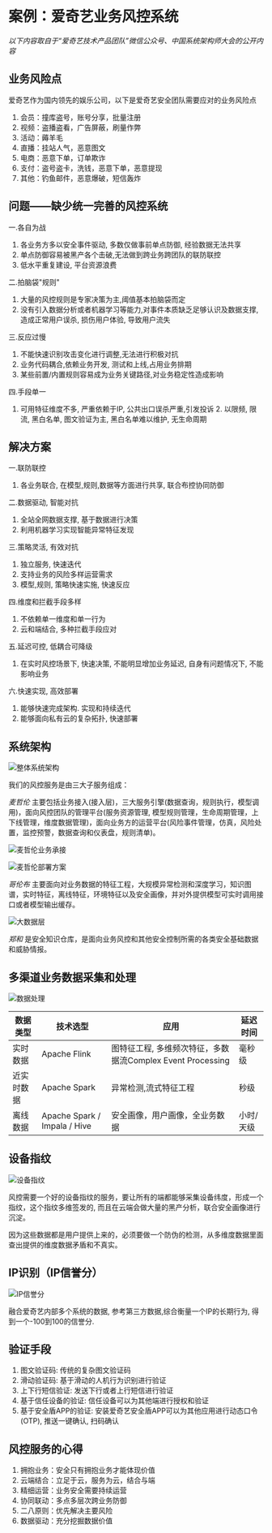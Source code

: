 # 案例：爱奇艺业务风控系统

_以下内容取自于“爱奇艺技术产品团队”微信公众号、中国系统架构师大会的公开内容_

## 业务风险点

爱奇艺作为国内领先的娱乐公司，以下是爱奇艺安全团队需要应对的业务风险点

1. 会员：撞库盗号，账号分享，批量注册
2. 视频：盗播盗看，广告屏蔽，刷量作弊
3. 活动：薅羊毛
4. 直播：挂站人气，恶意图文
5. 电商：恶意下单，订单欺诈
6. 支付：盗号盗卡，洗钱，恶意下单，恶意提现
7. 其他：钓鱼邮件，恶意爆破，短信轰炸

## 问题——缺少统一完善的风控系统

一.各自为战
1. 各业务方多以安全事件驱动, 多数仅做事前单点防御, 经验数据无法共享
2. 单点防御容易被黑产各个击破,无法做到跨业务跨团队的联防联控
3. 低水平重复建设, 平台资源浪费

二.拍脑袋"规则"
1. 大量的风控规则是专家决策为主,阈值基本拍脑袋而定
2. 没有引入数据分析或者机器学习等能力,对事件本质缺乏足够认识及数据支撑, 造成正常用户误杀, 损伤用户体验, 导致用户流失

三.反应过慢
1. 不能快速识别攻击变化进行调整,无法进行积极对抗
2. 业务代码耦合,依赖业务开发, 测试和上线,占用业务排期
3. 某些前置/内置规则容易成为业务关键路径,对业务稳定性造成影响

四.手段单一
1. 可用特征维度不多, 严重依赖于IP, 公共出口误杀严重,引发投诉 2. 以限频, 限流, 黑白名单, 图文验证为主, 黑白名单难以维护, 无生命周期

## 解决方案

一.联防联控
1. 各业务联合, 在模型,规则,数据等方面进行共享, 联合布控协同防御

二.数据驱动, 智能对抗
1. 全站全网数据支撑, 基于数据进行决策
2. 利用机器学习实现智能异常特征发现

三.策略灵活, 有效对抗
1. 独立服务, 快速迭代
2. 支持业务的风险多样运营需求
3. 模型,规则, 策略快速实施, 快速反应

四.维度和拦截手段多样
1. 不依赖单一维度和单一行为
2. 云和端结合, 多种拦截手段应对

五.延迟可控, 低耦合可降级
1. 在实时风控场景下, 快速决策, 不能明显增加业务延迟, 自身有问题情况下, 不能影响业务

六.快速实现, 高效部署
1. 能够快速完成架构. 实现和持续迭代
2. 能够面向私有云的复杂拓扑, 快速部署

## 系统架构

![整体系统架构](images/iqiyi-biz-risk-mgmt-arch.jpg)

我们的风控服务是由三大子服务组成：

*麦哲伦* 主要包括业务接入(接入层)，三大服务引擎(数据查询，规则执行，模型调用)，面向风控团队的管理平台(服务资源管理, 模型规则管理，生命周期管理，上下线管理，维度数据管理)，面向业务方的运营平台(风险事件管理，仿真，风险处置，监控预警，数据查询和仪表盘，规则清单)。

![麦哲伦业务承接](images/iqiyi-magellan.jpg)

![麦哲伦部署方案](images/iqiyi-magellan.jpg)

*哥伦布* 主要面向对业务数据的特征工程，大规模异常检测和深度学习，知识图谱，实时特征，离线特征，环境特征以及安全画像，并对外提供模型可实时调用接口或者模型输出缓存。

![大数据层](images/iqiyi-columbus.jpg)

*郑和* 是安全知识仓库，是面向业务风控和其他安全控制所需的各类安全基础数据和威胁情报。

## 多渠道业务数据采集和处理

![数据处理](images/iqiyi-data-process.jpg)

| 数据类型 | 技术选型 | 应用 | 延迟时间 |
| -- | -- | -- | -- |
| 实时数据 | Apache Flink | 图特征工程, 多维频次特征，多数据流Complex Event Processing | 毫秒级 |
| 近实时数据 | Apache Spark | 异常检测,流式特征工程 | 秒级 |
| 离线数据 | Apache Spark / Impala / Hive | 安全画像，用户画像，全业务数据 | 小时/天级 |

## 设备指纹

![设备指纹](images/iqiyi-dfp.jpg)

风控需要一个好的设备指纹的服务，要让所有的端都能够采集设备纬度，形成一个指纹，这个指纹多维签发的, 而且在云端会做大量的黑产分析，联合安全画像进行沉淀。

因为这些数据都是用户提供上来的，必须要做一个防伪的检测，从多维度数据里面查出提供的维度数据矛盾和不真实。

## IP识别（IP信誉分）

![IP信誉分](images/iqiyi-ip-reputation.jpg)

融合爱奇艺内部多个系统的数据, 参考第三方数据,综合衡量一个IP的长期行为, 得到一个-100到100的信誉分.

## 验证手段

1. 图文验证码: 传统的复杂图文验证码
2. 滑动验证码: 基于滑动的人机行为识别进行验证
3. 上下行短信验证: 发送下行或者上行短信进行验证
4. 基于信任设备的验证: 信任设备可以为其他端进行授权和验证
5. 基于安全盾APP的验证: 安装爱奇艺安全盾APP可以为其他应用进行动态口令(OTP), 推送一键确认, 扫码确认

## 风控服务的心得
1. 拥抱业务：安全只有拥抱业务才能体现价值
2. 云端结合：立足于云，服务为云，结合与端
3. 精细运营：业务安全需要持续运营
4. 协同联动：多点多层次跨业务防御
5. 二八原则：优先解决主要风险
6. 数据驱动：充分挖掘数据价值
